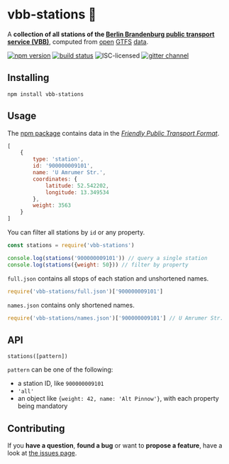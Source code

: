 # vbb-stations 🚏

A **collection of all stations of the [Berlin Brandenburg public transport service (VBB)](http://www.vbb.de/)**, computed from [open](http://daten.berlin.de/datensaetze/vbb-fahrplandaten-januar-2017-bis-dezember-2017) [GTFS](https://developers.google.com/transit/gtfs/) [data](https://vbb-gtfs.jannisr.de/).

[![npm version](https://img.shields.io/npm/v/vbb-stations.svg)](https://www.npmjs.com/package/vbb-stations)
[![build status](https://img.shields.io/travis/derhuerst/vbb-stations.svg)](https://travis-ci.org/derhuerst/vbb-stations)
![ISC-licensed](https://img.shields.io/github/license/derhuerst/vbb-stations.svg)
[![gitter channel](https://badges.gitter.im/derhuerst/vbb-rest.svg)](https://gitter.im/derhuerst/vbb-rest)


## Installing

```shell
npm install vbb-stations
```


## Usage

The [npm package](https://npmjs.com/vbb-stations) contains data in the [*Friendly Public Transport Format*](https://github.com/public-transport/friendly-public-transport-format).

```js
[
	{
		type: 'station',
		id: '900000009101',
		name: 'U Amrumer Str.',
		coordinates: {
			latitude: 52.542202,
			longitude: 13.349534
		},
		weight: 3563
	}
]
```

You can filter all stations by `id` or any property.

```js
const stations = require('vbb-stations')

console.log(stations('900000009101')) // query a single station
console.log(stations({weight: 50})) // filter by property
```

`full.json` contains all stops of each station and unshortened names.

```js
require('vbb-stations/full.json')['900000009101']
```

`names.json` contains only shortened names.

```js
require('vbb-stations/names.json')['900000009101'] // U Amrumer Str.
```


## API

`stations([pattern])`

`pattern` can be one of the following:

- a station ID, like `900000009101`
- `'all'`
- an object like `{weight: 42, name: 'Alt Pinnow'}`, with each property being mandatory


## Contributing

If you **have a question**, **found a bug** or want to **propose a feature**, have a look at [the issues page](https://github.com/derhuerst/vbb-stations/issues).
